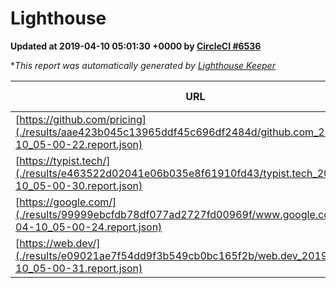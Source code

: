 
# Lighthouse

**Updated at 2019-04-10 05:01:30 +0000 by [CircleCI #6536](https://circleci.com/gh/ItinerisLtd/lighthouse-keeper-example/6536)**

**This report was automatically generated by [Lighthouse Keeper](https://github.com/itinerisltd/lighthouse-keeper)*

| URL | Performance | Accessibility | Best Practices | SEO | PWA | Updated At |
| --- | --- | --- | --- | --- | --- | --- |
| [https://github.com/pricing](./results/aae423b045c13965ddf45c696df2484d/github.com_2019-04-10_05-00-22.report.json) | 0.87 | 0.89 | 0.93 | 0.9 | 0.58 | 2019-04-10T05:00:22.373Z |
| [https://typist.tech/](./results/e463522d02041e06b035e8f61910fd43/typist.tech_2019-04-10_05-00-30.report.json) | 1 |  |  |  |  | 2019-04-10T05:00:30.476Z |
| [https://google.com/](./results/99999ebcfdb78df077ad2727fd00969f/www.google.com_2019-04-10_05-00-24.report.json) | 0.95 | 0.71 | 0.93 | 0.82 | 0.58 | 2019-04-10T05:00:24.194Z |
| [https://web.dev/](./results/e09021ae7f54dd9f3b549cb0bc165f2b/web.dev_2019-04-10_05-00-31.report.json) | 0.94 | 0.93 | 1 | 0.96 | 1 | 2019-04-10T05:00:31.935Z |
